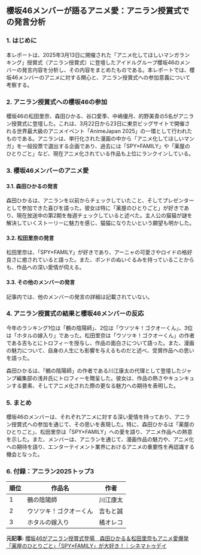 ## 櫻坂46メンバーが語るアニメ愛：アニラン授賞式での発言分析

### 1. はじめに

本レポートは、2025年3月13日に開催された「アニメ化してほしいマンガランキング」授賞式（アニラン授賞式）に登壇したアイドルグループ櫻坂46のメンバーの発言内容を分析し、その内容をまとめたものである。本レポートでは、櫻坂46メンバーのアニメに対する関心と、アニラン授賞式への参加意義について考察する。

### 2. アニラン授賞式への櫻坂46の参加

櫻坂46の松田里奈、森田ひかる、谷口愛季、中嶋優月、的野美青の5名がアニラン授賞式に登壇した。これは、3月22日から23日に東京ビッグサイトで開催される世界最大級のアニメイベント「AnimeJapan 2025」の一環として行われたものである。アニランは、単行化された漫画の中から「アニメ化してほしいマンガ」を一般投票で選出する企画であり、過去には「SPY×FAMILY」や「薬屋のひとりごと」など、現在アニメ化されている作品も上位にランクインしている。

### 3. 櫻坂46メンバーのアニメ愛

#### 3.1. 森田ひかるの発言

森田ひかるは、アニランを以前からチェックしていたこと、そしてプレゼンターとして参加できた喜びを語った。彼女は特に「薬屋のひとりごと」が好きであり、現在放送中の第2期を毎週チェックしていると述べた。主人公の猫猫が謎を解決していくストーリーに魅力を感じ、猫猫になりたいという願望も明かした。

#### 3.2. 松田里奈の発言

松田里奈は、「SPY×FAMILY」が好きであり、アーニャの可愛さやロイドの格好良さに癒されていると語った。また、ボンドのぬいぐるみを持っていることからも、作品への深い愛情が伺える。

#### 3.3. その他のメンバーの発言

記事内では、他のメンバーの発言の詳細は記載されていない。

### 4. アニラン授賞式の結果と櫻坂46メンバーの反応

今年のランキング1位は「鵺の陰陽師」、2位は「ウソツキ！ゴクオーくん」、3位は「ホタルの嫁入り」であった。松田里奈は「ウソツキ！ゴクオーくん」の作者である吉もとにトロフィーを授与し、作品の面白さについて語った。また、漫画の魅力について、自身の人生にも影響を与えるものだと述べ、受賞作品への思いを語った。

森田ひかるは、「鵺の陰陽師」の作者である川江康太の代理として登壇したジャンプ編集部の浅井氏にトロフィーを贈呈した。彼女は、作品の熱さやキュンキュンする要素、そしてアニメ化された際の更なる魅力への期待を表明した。

### 5. まとめ

櫻坂46のメンバーは、それぞれアニメに対する深い愛情を持っており、アニラン授賞式への参加を通じて、その思いを表現した。特に、森田ひかるは「薬屋のひとりごと」、松田里奈は「SPY×FAMILY」への愛を語り、アニメ作品への熱意を示した。また、メンバーは、アニランを通じて、漫画作品の魅力や、アニメ化への期待を語り、エンターテイメント業界におけるアニメの重要性を再認識する機会となった。

### 6. 付録：アニラン2025トップ3

| 順位 | 作品名 | 作者 |
| ---- | --------------- | ------------- |
| 1 | 鵺の陰陽師 | 川江康太 |
| 2 | ウソツキ！ゴクオーくん | 吉もと誠 |
| 3 | ホタルの嫁入り | 橘オレコ |


**元記事:** [櫻坂46がアニラン授賞式登場　森田ひかる＆松田里奈もアニメ愛爆発「薬屋のひとりごと」「SPY×FAMILY」が大好き！｜シネマトゥデイ](https://www.cinematoday.jp/news/N0147849)